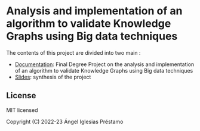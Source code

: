 # Analysis and implementation of an algorithm to validate Knowledge Graphs using Big data techniques

The contents of this project are divided into two main :

- [Documentation](https://github.com/angelip2303/tfg/tree/main/docs): Final Degree Project on the analysis and implementation of an algorithm to validate Knowledge Graphs using Big data techniques
- [Slides](https://github.com/angelip2303/tfg/tree/main/slides): synthesis of the project

## License

MIT licensed

Copyright (C) 2022-23 Ángel Iglesias Préstamo
